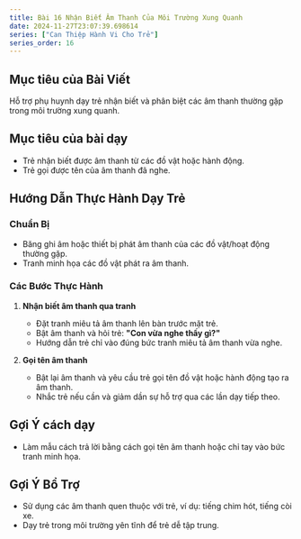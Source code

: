 ```yaml
---
title: Bài 16 Nhận Biết Âm Thanh Của Môi Trường Xung Quanh  
date: 2024-11-27T23:07:39.698614
series: ["Can Thiệp Hành Vi Cho Trẻ"] 
series_order: 16
---
```


## Mục tiêu của Bài Viết  
Hỗ trợ phụ huynh dạy trẻ nhận biết và phân biệt các âm thanh thường gặp trong môi trường xung quanh.

## Mục tiêu của bài dạy  
- Trẻ nhận biết được âm thanh từ các đồ vật hoặc hành động.  
- Trẻ gọi được tên của âm thanh đã nghe.  

## Hướng Dẫn Thực Hành Dạy Trẻ  

### Chuẩn Bị  
- Băng ghi âm hoặc thiết bị phát âm thanh của các đồ vật/hoạt động thường gặp.  
- Tranh minh họa các đồ vật phát ra âm thanh.  

### Các Bước Thực Hành  
1. **Nhận biết âm thanh qua tranh**  
   - Đặt tranh miêu tả âm thanh lên bàn trước mặt trẻ.  
   - Bật âm thanh và hỏi trẻ: **"Con vừa nghe thấy gì?"**  
   - Hướng dẫn trẻ chỉ vào đúng bức tranh miêu tả âm thanh vừa nghe.  

2. **Gọi tên âm thanh**  
   - Bật lại âm thanh và yêu cầu trẻ gọi tên đồ vật hoặc hành động tạo ra âm thanh.  
   - Nhắc trẻ nếu cần và giảm dần sự hỗ trợ qua các lần dạy tiếp theo.  

## Gợi Ý cách dạy  
- Làm mẫu cách trả lời bằng cách gọi tên âm thanh hoặc chỉ tay vào bức tranh minh họa.  

## Gợi Ý Bổ Trợ  
- Sử dụng các âm thanh quen thuộc với trẻ, ví dụ: tiếng chim hót, tiếng còi xe.  
- Dạy trẻ trong môi trường yên tĩnh để trẻ dễ tập trung.  

